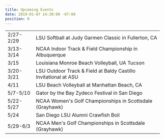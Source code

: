 ```yaml
---
title: Upcoming Events
date: 2019-01-07 14:30:00 -07:00
position: 0
---
```


<table>

  <tr>
    <td>2/27-2/29</td>
    <td>LSU Softball at Judy Garmen Classic in Fullerton, CA</td>
  </tr>

  <tr>
    <td>3/13-3/14</td> 
    <td>NCAA Indoor Track & Field Championship in Albuquerque</td>
  </tr>

  <tr>
    <td>3/15</td>
    <td>Louisiana Monroe Beach Volleyball, UA Tucson</td>
</tr>

  <tr>
    <td>3/20-3/21</td>
    <td>LSU Outdoor Track & Field at Baldy Castillo Invitational at ASU</td>
  </tr>

  <tr>
    <td>4/11</td>
    <td>LSU Beach Volleyball at Manhattan Beach, CA</td>
  </tr>

  <tr>
    <td>5/7-5/10</td>
    <td>Gator by the Bay Zydeco Festival in San Diego</td>
  </tr>

  <tr>
    <td>5/22-5/27</td>
    <td>NCAA Women's Golf Championships in Scottsdale (Grayhawk)</td>
  </tr>

  <tr>
    <td>5/24</td>
    <td>San Diego LSU Alumni Crawfish Boil</td>
  </tr>

  <tr>
    <td>5/29-6/3</td>
    <td>NCAA Men's Golf Championships in Scottsdale (Grayhawk)</td>
  </tr>

</table>